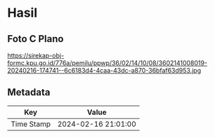 # Hasil

## Foto C Plano

https://sirekap-obj-formc.kpu.go.id/776a/pemilu/ppwp/36/02/14/10/08/3602141008019-20240216-174741--6c6183d4-4caa-43dc-a870-36bfaf63d953.jpg


## Metadata

| Key        | Value               |
| ---------- | ------------------- |
| Time Stamp | 2024-02-16 21:01:00 |



